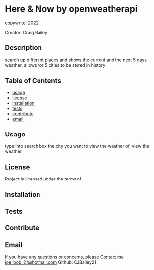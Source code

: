 # Here & Now by openweatherapi
  
  copywrite: 2022

  Creator: Craig Bailey

  ## Description

  search up different places and shows the current and the next 5 days weather, allows for 5 cities to be stored in history

  ## Table of Contents

  - [usage](#usage)
  - [license](#license)
  - [installation](#installation)
  - [tests](#tests)
  - [contribute](#contribute)
  - [email](#email)

  ## Usage

  type into search box the city you want to view the weather of, view the weather

  ## License

  Project is licensed under the terms of 

  ## Installation

  

  ## Tests

  

  ## Contribute

  

  ## Email

  If you have any questions or concerns, please Contact me joe_bob_21@hotmail.com
  Github: CJBailey21
